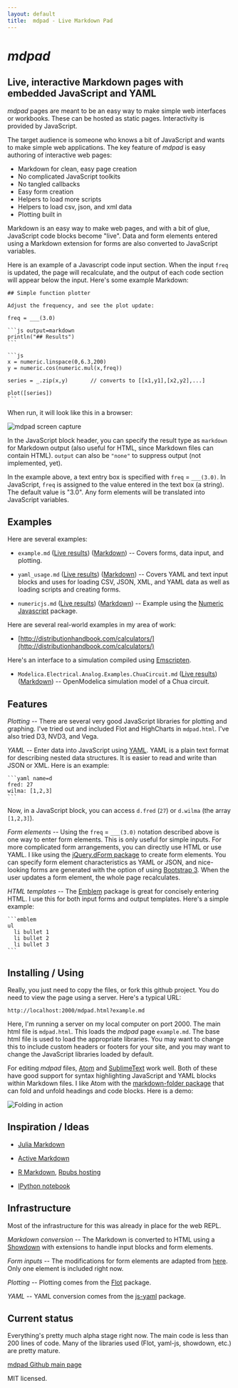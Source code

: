 ```yaml
---
layout: default
title:  mdpad - Live Markdown Pad
---
```


# *mdpad*

## Live, interactive Markdown pages with embedded JavaScript and YAML

*mdpad* pages are meant to be an easy way to make simple web
interfaces or workbooks. These can be hosted as static pages.
Interactivity is provided by JavaScript.

The target audience is someone who knows a bit of JavaScript and wants
to make simple web applications. The key feature of *mdpad* is easy
authoring of interactive web pages:

- Markdown for clean, easy page creation
- No complicated JavaScript toolkits
- No tangled callbacks
- Easy form creation
- Helpers to load more scripts
- Helpers to load csv, json, and xml data
- Plotting built in


Markdown is an easy way to make web pages, and with a bit of glue,
JavaScript code blocks become "live". Data and form elements entered
using a Markdown extension for forms are also converted to JavaScript
variables.

Here is an example of a Javascript code input section. When the input
`freq` is updated, the page will recalculate, and the output of each
code section will appear below the input. Here's some example
Markdown:

    ## Simple function plotter

    Adjust the frequency, and see the plot update:

    freq = ___(3.0)

    ```js output=markdown
    println("## Results")
    ```

    ```js
    x = numeric.linspace(0,6.3,200)
    y = numeric.cos(numeric.mul(x,freq))

    series = _.zip(x,y)       // converts to [[x1,y1],[x2,y2],...]

    plot([series])
    ```

When run, it will look like this in a browser:

![mdpad screen capture](https://tshort.github.com/mdpad/mdpad_screenshot.png)

In the JavaScript block header, you can specify the result type as
`markdown` for Markdown output (also useful for HTML, since Markdown
files can contain HTML). `output` can also be `"none"` to suppress
output (not implemented, yet).

In the example above, a text entry box is specified with `freq` =
`___(3.0)`. In JavaScript, `freq` is assigned to the value entered in the
text box (a string). The default value is "3.0". Any form elements
will be translated into JavaScript variables.

## Examples

Here are several examples:

* `example.md`
  ([Live results](https://tshort.github.com/mdpad/mdpad.html?example.md))
  ([Markdown](https://tshort.github.com/mdpad/example.md))
  -- Covers forms, data input, and plotting.

* `yaml_usage.md`
  ([Live results](https://tshort.github.com/mdpad/mdpad.html?yaml_usage.md))
  ([Markdown](https://tshort.github.com/mdpad/yaml_usage.md))
  -- Covers YAML and text input blocks and uses for loading CSV, JSON,
  XML, and YAML data as well as loading scripts and creating forms.

* `numericjs.md`
  ([Live results](https://tshort.github.com/mdpad/mdpad.html?numericjs.md))
  ([Markdown](https://tshort.github.com/mdpad/numericjs.md))
  -- Example using the [Numeric Javascript](http://www.numericjs.com/)
     package.

Here are several real-world examples in my area of work:

* [http://distributionhandbook.com/calculators/](http://distributionhandbook.com/calculators/)


Here's an interface to a simulation compiled using
[Emscripten](http://emscripten.org/).

* `Modelica.Electrical.Analog.Examples.ChuaCircuit.md`
  ([Live results](https://tshort.github.com/mdpad/mdpad.html?Modelica.Electrical.Analog.Examples.ChuaCircuit.md))
  ([Markdown](https://tshort.github.com/mdpad/Modelica.Electrical.Analog.Examples.ChuaCircuit.md))
  -- OpenModelica simulation model of a Chua circuit.


## Features

*Plotting* -- There are several very good JavaScript libraries for plotting and
graphing. I've tried out and included Flot and HighCharts in
`mdpad.html`. I've also tried D3, NVD3, and Vega.

*YAML* -- Enter data into JavaScript using [YAML](www.yaml.org). YAML
is a plain text format for describing nested data structures. It is
easier to read and write than JSON or XML. Here is an example:

    ```yaml name=d
    fred: 27
    wilma: [1,2,3]
    ```

Now, in a JavaScript block, you can access `d.fred` (`27`) or
`d.wilma` (the array `[1,2,3]`).

*Form elements* -- Using the `freq` = `___(3.0)` notation described above is one
way to enter form elements. This is only useful for simple inputs. For more
complicated form arrangements, you can directly use HTML or use YAML. I like
using the [jQuery.dForm package](http://daffl.github.io/jquery.dform/) to create
form elements. You can specify form element characteristics as YAML or JSON, and
nice-looking forms are generated with the option of using
[Bootstrap 3](http://getbootstrap.com). When the user updates a form element,
the whole page recalculates.

*HTML templates* -- The [Emblem](http://emblemjs.com/) package is great for
concisely entering HTML. I use this for both input forms and output templates.
Here's a simple example:

    ```emblem
    ul
      li bullet 1
      li bullet 2
      li bullet 3
    ```


## Installing / Using

Really, you just need to copy the files, or fork this github project.
You do need to view the page using a server. Here's a typical URL:

    http://localhost:2000/mdpad.html?example.md

Here, I'm running a server on my local computer on port 2000. The main
html file is `mdpad.html`. This loads the *mdpad* page `example.md`.
The base html file is used to load the appropriate libraries. You may
want to change this to include custom headers or footers for your
site, and you may want to change the JavaScript libraries loaded by
default.

For editing *mdpad* files, [Atom](https://atom.io/) and
[SublimeText](http://www.sublimetext.com/) work well. Both of these have
good support for syntax highlighting JavaScript and YAML blocks within
Markdown files. I like Atom with the [markdown-folder package](https://github.com/melke/markdown-folder) that can
fold and unfold headings and code blocks. Here is a demo:

![Folding in action](https://github.com/tshort/markdown-folder/raw/master/markdown-folder-mdpad.gif)

## Inspiration / Ideas

* [Julia Markdown](https://github.com/tshort/JuliaMarkdown)

* [Active Markdown](http://activemarkdown.org)

* [R Markdown](http://rstudio.org/docs/authoring/using_markdown),
  [Rpubs hosting](http://rpubs.com/)

* [IPython notebook](http://ipython.org/ipython-doc/dev/interactive/htmlnotebook.html)

## Infrastructure

Most of the infrastructure for this was already in place for the web
REPL.

*Markdown conversion* -- The Markdown is converted to HTML using a
[Showdown](https://github.com/coreyti/showdown/) with extensions to
handle input blocks and form elements.

*Form inputs* -- The modifications for form elements are adapted from
[here](https://github.com/brikis98/wmd). Only one element is included
right now.

*Plotting* -- Plotting comes from the
[Flot](http://www.flotcharts.org/) package.

*YAML* -- YAML conversion comes from the
[js-yaml](https://github.com/nodeca/js-yaml) package.


## Current status

Everything's pretty much alpha stage right now. The main code is less
than 200 lines of code. Many of the libraries used (Flot, yaml-js, showdown,
etc.) are pretty mature.

[mdpad Github main page](https://github.com/tshort/mdpad/tree/gh-pages)

MIT licensed.
